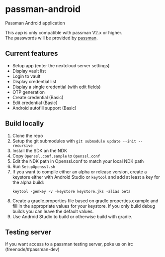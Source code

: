 # passman-android
Passman Android application

This app is only compatible with passman V2.x or higher.   
The passwords will be provided by [passman](https://github.com/nextcloud/passman).
## Current features
- Setup app (enter the nextcloud server settings)
- Display vault list
- Login to vault
- Display credential list
- Display a single credential (with edit fields)
- OTP generation
- Create credential (Basic)
- Edit credential (Basic)
- Android autofill support (Basic)

## Build locally

1. Clone the repo
1. Setup the git submodules with `git submodule update --init --recursive`
1. Install the SDK an the NDK
1. Copy `Openssl.conf.sample` to `Openssl.conf`
1. Edit the NDK path in Openssl.conf to match your local NDK path
1. Run `SetupOpenssl.sh`
1. If you want to compile either an alpha or release version, create a keystore either
with Android Studio or `keytool` and add at least a key for the alpha build:
    ```
    keytool -genkey -v -keystore keystore.jks -alias beta
    ```
1. Create a gradle.properties file based on gradle.properties.example and fill in the
appropriate values for your keystore. If you only build debug builds you can leave
the default values.
1. Use Android Studio to build or otherwise build with gradle.

## Testing server
If you want access to a passman testing server, poke us on irc (freenode/#passman-dev)
